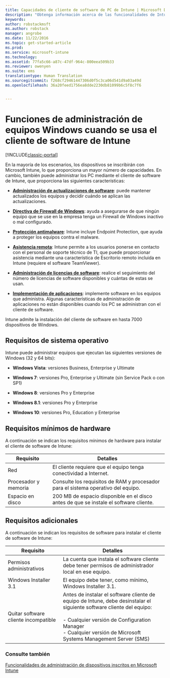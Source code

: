 ```yaml
---
title: Capacidades de cliente de software de PC de Intune | Microsoft Docs
description: "Obtenga información acerca de las funcionalidades de Intune cuando se administran PC Windows con el cliente de software de Intune."
keywords: 
author: robstackmsft
ms.author: robstack
manager: angrobe
ms.date: 11/22/2016
ms.topic: get-started-article
ms.prod: 
ms.service: microsoft-intune
ms.technology: 
ms.assetid: 77fa5c66-a87c-47df-964c-800eea509b33
ms.reviewer: owenyen
ms.suite: ems
translationtype: Human Translation
ms.sourcegitcommit: f268cf29461447306d0f5c3ca06d541d9a03a49d
ms.openlocfilehash: 36a20feed1756ea8dde2230db81099b6c5f8c7f6


---
```


# <a name="windows-pc-management-capabilities-when-you-use-the-intune-software-client"></a>Funciones de administración de equipos Windows cuando se usa el cliente de software de Intune

[!INCLUDE[classic-portal](../includes/classic-portal.md)]

En la mayoría de los escenarios, los dispositivos se inscribirán con Microsoft Intune, lo que proporciona un mayor número de capacidades. En cambio, también puede administrar los PC mediante el cliente de software de Intune, que proporciona las siguientes características:

-   **[Administración de actualizaciones de software](/intune/deploy-use/keep-windows-pcs-up-to-date-with-software-updates-in-microsoft-intune)**: puede mantener actualizados los equipos y decidir cuándo se aplican las actualizaciones.

-   **[Directiva de Firewall de Windows](/intune/deploy-use/help-protect-windows-pcs-using-windows-firewall-policies-in-microsoft-intune)**: ayuda a asegurarse de que ningún equipo que se use en la empresa tenga un Firewall de Windows inactivo o mal configurado.

-   **[Protección antimalware](/intune/deploy-use/help-secure-windows-pcs-with-endpoint-protection-for-microsoft-intune)**: Intune incluye Endpoint Protection, que ayuda a proteger los equipos contra el malware.

-   **[Asistencia remota](/intune/deploy-use/common-windows-pc-management-tasks-with-the-microsoft-intune-computer-client#request-and-provide-remote-assistance-to-windows-pcs-that-use-the-intune-client-software )**: Intune permite a los usuarios ponerse en contacto con el personal de soporte técnico de TI, que puede proporcionar asistencia mediante una característica de Escritorio remoto incluida en Intune (requiere el software TeamViewer).

-   **[Administración de licencias de software](/intune/deploy-use/manage-license-agreements-for-windows-pc-software-in-microsoft-intune)**: realice el seguimiento del número de licencias de software disponibles y cuántas de estas se usan.
-   **[Implementación de aplicaciones](/intune/deploy-use/add-apps-for-windows-pcs-in-microsoft-intune)**: implemente software en los equipos que administra. Algunas características de administración de aplicaciones no están disponibles cuando los PC se administran con el cliente de software.


Intune admite la instalación del cliente de software en hasta 7000 dispositivos de Windows.

## <a name="operating-system-requirements"></a>Requisitos de sistema operativo
Intune puede administrar equipos que ejecutan las siguientes versiones de Windows (32 y 64 bits):


-   **Windows Vista**: versiones Business, Enterprise y Ultimate

-   **Windows 7**: versiones Pro, Enterprise y Ultimate (sin Service Pack o con SP1)

-   **Windows 8**: versiones Pro y Enterprise

-   **Windows 8.1**: versiones Pro y Enterprise

- **Windows 10**: versiones Pro, Education y Enterprise


## <a name="minimum-hardware-requirements"></a>Requisitos mínimos de hardware
A continuación se indican los requisitos mínimos de hardware para instalar el cliente de software de Intune:

|Requisito|Detalles|
|---------------|--------------------|
|Red|El cliente requiere que el equipo tenga conectividad a Internet.|
|Procesador y memoria|Consulte los requisitos de RAM y procesador para el sistema operativo del equipo.|
|Espacio en disco|200 MB de espacio disponible en el disco antes de que se instale el software cliente.|

## <a name="further-requirements"></a>Requisitos adicionales
A continuación se indican los requisitos de software para instalar el cliente de software de Intune:

|Requisito|Detalles|
|---------------|--------------------|
|Permisos administrativos|La cuenta que instala el software cliente debe tener permisos de administrador local en ese equipo.|
|Windows Installer 3.1|El equipo debe tener, como mínimo, Windows Installer 3.1.|
|Quitar software cliente incompatible|Antes de instalar el software cliente de equipo de Intune, debe desinstalar el siguiente software cliente del equipo:<br /><br />- Cualquier versión de Configuration Manager<br />- Cualquier versión de Microsoft Systems Management Server (SMS)|

### <a name="see-also"></a>Consulte también
[Funcionalidades de administración de dispositivos inscritos en Microsoft Intune](./mobile-device-management-capabilities-in-microsoft-intune.md)



<!--HONumber=Dec16_HO3-->


